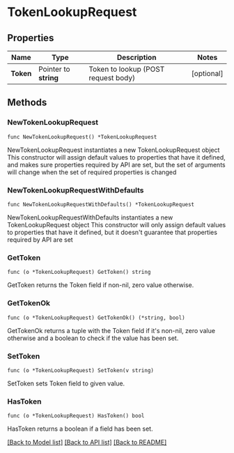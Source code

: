 # TokenLookupRequest

## Properties

Name | Type | Description | Notes
------------ | ------------- | ------------- | -------------
**Token** | Pointer to **string** | Token to lookup (POST request body) | [optional] 

## Methods

### NewTokenLookupRequest

`func NewTokenLookupRequest() *TokenLookupRequest`

NewTokenLookupRequest instantiates a new TokenLookupRequest object
This constructor will assign default values to properties that have it defined,
and makes sure properties required by API are set, but the set of arguments
will change when the set of required properties is changed

### NewTokenLookupRequestWithDefaults

`func NewTokenLookupRequestWithDefaults() *TokenLookupRequest`

NewTokenLookupRequestWithDefaults instantiates a new TokenLookupRequest object
This constructor will only assign default values to properties that have it defined,
but it doesn't guarantee that properties required by API are set

### GetToken

`func (o *TokenLookupRequest) GetToken() string`

GetToken returns the Token field if non-nil, zero value otherwise.

### GetTokenOk

`func (o *TokenLookupRequest) GetTokenOk() (*string, bool)`

GetTokenOk returns a tuple with the Token field if it's non-nil, zero value otherwise
and a boolean to check if the value has been set.

### SetToken

`func (o *TokenLookupRequest) SetToken(v string)`

SetToken sets Token field to given value.

### HasToken

`func (o *TokenLookupRequest) HasToken() bool`

HasToken returns a boolean if a field has been set.


[[Back to Model list]](../README.md#documentation-for-models) [[Back to API list]](../README.md#documentation-for-api-endpoints) [[Back to README]](../README.md)


